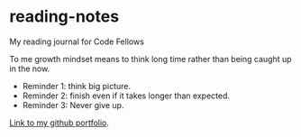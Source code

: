 # reading-notes
My reading journal for Code Fellows

To me growth mindset means to think long time rather than being caught up in the now.

- Reminder 1: think big picture.
- Reminder 2: finish even if it takes longer than expected.
- Reminder 3: Never give up.

[Link to my github portfolio](https://github.com/abshir206).
